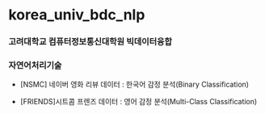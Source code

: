 # korea_univ_bdc_nlp
### 고려대학교 컴퓨터정보통신대학원 빅데이터융합
### 자연어처리기술



- [NSMC] 네이버 영화 리뷰 데이터 : 한국어 감정 분석(Binary Classification)

- [FRIENDS]시트콤 프렌즈 데이터 : 영어 감정 분석(Multi-Class Classification)




